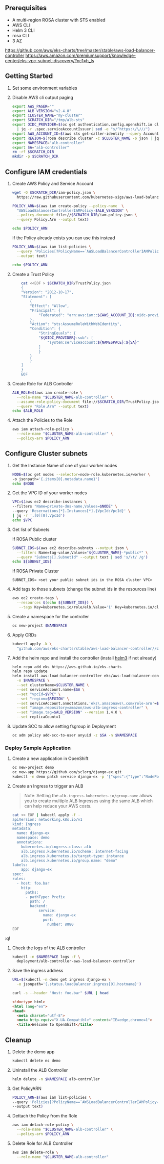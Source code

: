 ## Prerequisites

* A multi-region ROSA cluster with STS enabled
* AWS CLI
* Helm 3 CLI
* rosa CLI
* 3 AZ

https://github.com/aws/eks-charts/tree/master/stable/aws-load-balancer-controller
https://aws.amazon.com/premiumsupport/knowledge-center/eks-vpc-subnet-discovery/?nc1=h_ls

## Getting Started

1. Set some environment variables

1. Disable AWS cli output paging

    ```bash
    export AWS_PAGER=""
    export ALB_VERSION="v2.4.0"
    export CLUSTER_NAME="my-cluster"
    export SCRATCH_DIR="/tmp/alb-sts"
    export OIDC_PROVIDER=$(oc get authentication.config.openshift.io cluster -o json \
      | jq -r .spec.serviceAccountIssuer| sed -e "s/^https:\/\///")
    export AWS_ACCOUNT_ID=$(aws sts get-caller-identity --query Account --output text)
    export REGION=$(rosa describe cluster -c $CLUSTER_NAME -o json | jq -r .region.id)
    export NAMESPACE="alb-controller"
    export SA="alb-controller"
    rm -rf $SCRATCH_DIR
    mkdir -p $SCRATCH_DIR
    ```

## Configure IAM credentials

1. Create AWS Policy and Service Account

    ```bash
    wget -O $SCRATCH_DIR/iam-policy.json \
      https://raw.githubusercontent.com/kubernetes-sigs/aws-load-balancer-controller/$ALB_VERSION/docs/install/iam_policy.json

    POLICY_ARN=$(aws iam create-policy --policy-name  \
      "AWSLoadBalancerControllerIAMPolicy-$ALB_VERSION" \
      --policy-document file://$SCRATCH_DIR/iam-policy.json \
      --query Policy.Arn --output text)

    echo $POLICY_ARN
    ```

    If the Policy already exists you can use this instead

    ```bash
    POLICY_ARN=$(aws iam list-policies \
      --query 'Policies[?PolicyName==`AWSLoadBalancerControllerIAMPolicy-'$ALB_VERSION'`].Arn' \
      --output text)

    echo $POLICY_ARN
    ```

1. Create a Trust Policy

    ```bash
        cat <<EOF > $SCRATCH_DIR/TrustPolicy.json
        {
        "Version": "2012-10-17",
        "Statement": [
            {
            "Effect": "Allow",
            "Principal": {
                "Federated": "arn:aws:iam::${AWS_ACCOUNT_ID}:oidc-provider/${OIDC_PROVIDER}"
            },
            "Action": "sts:AssumeRoleWithWebIdentity",
            "Condition": {
                "StringEquals": {
                "${OIDC_PROVIDER}:sub": [
                    "system:serviceaccount:${NAMESPACE}:${SA}"
                ]
                }
            }
            }
        ]
        }
        EOF
    ```

1. Create Role for ALB Controller

    ```bash
    ALB_ROLE=$(aws iam create-role \
      --role-name "$CLUSTER_NAME-alb-controller" \
      --assume-role-policy-document file://$SCRATCH_DIR/TrustPolicy.json \
      --query "Role.Arn" --output text)
    echo $ALB_ROLE
    ```

1. Attach the Policies to the Role

    ```bash
    aws iam attach-role-policy \
      --role-name "$CLUSTER_NAME-alb-controller" \
      --policy-arn $POLICY_ARN
    ```

## Configure Cluster subnets

1. Get the Instance Name of one of your worker nodes

    ```bash
    NODE=$(oc get nodes --selector=node-role.kubernetes.io/worker \
    -o jsonpath='{.items[0].metadata.name}')
    echo $NODE
    ```

1. Get the VPC ID of your worker nodes

    ```bash
    VPC=$(aws ec2 describe-instances \
    --filters "Name=private-dns-name,Values=$NODE" \
    --query 'Reservations[*].Instances[*].{VpcId:VpcId}' \
    | jq -r '.[0][0].VpcId')
    echo $VPC
    ```

1. Get list of Subnets

    If ROSA Public cluster

    ```bash
    SUBNET_IDS=$(aws ec2 describe-subnets --output json \
      --filters Name=tag-value,Values="${CLUSTER_NAME}-*public*" \
      --query "Subnets[].SubnetId" --output text | sed 's/\t/ /g')
    echo ${SUBNET_IDS}
    ```

    If ROSA Private Cluster 

    ```
    SUBNET_IDS= <set your public subnet ids in the ROSA cluster VPC>
    ````



1. Add tags to those subnets (change the subnet ids in the resources line)

    ```bash
    aws ec2 create-tags \
      --resources $(echo ${SUBNET_IDS}) \
       --tags Key=kubernetes.io/role/elb,Value='1' Key=kubernetes.io/cluster/${CLUSTER_NAME},Value=shared
    ```

1. Create a namespace for the controller

    ```bash
    oc new-project $NAMESPACE
    ```

1. Apply CRDs

    ```bash
    kubectl apply -k \
      "github.com/aws/eks-charts/stable/aws-load-balancer-controller//crds?ref=master"
    ```

1. Add the helm repo and install the controller (install [helm3](https://github.com/helm/helm/releases/tag/v3.5.4) if not already)

    ```bash
    helm repo add eks https://aws.github.io/eks-charts
    helm repo update
    helm install aws-load-balancer-controller eks/aws-load-balancer-controller -i \
      -n $NAMESPACE \
      --set clusterName=$CLUSTER_NAME \
      --set serviceAccount.name=$SA \
      --set "vpcId=$VPC" \
      --set "region=$REGION" \
      --set serviceAccount.annotations.'eks\.amazonaws\.com/role-arn'=$ALB_ROLE \
      --set "image.repository=amazon/aws-alb-ingress-controller" \
      --set "image.tag=$ALB_VERSION" --version 1.4.0 \
      --set replicaCount=1
    ```

1. Update SCC to allow setting fsgroup in Deployment

    ```bash
    oc adm policy add-scc-to-user anyuid -z $SA -n $NAMESPACE
    ```

### Deploy Sample Application

1. Create a new application in OpenShift

    ```bash
    oc new-project demo
    oc new-app https://github.com/sclorg/django-ex.git
    kubectl -n demo patch service django-ex -p '{"spec":{"type":"NodePort"}}'
    ```

1. Create an Ingress to trigger an ALB

    > Note: Setting the `alb.ingress.kubernetes.io/group.name` allows you to create multiple ALB Ingresses using the same ALB which can help reduce your AWS costs.

    ```bash
    cat << EOF | kubectl apply -f -
    apiVersion: networking.k8s.io/v1
    kind: Ingress
    metadata:
      name: django-ex
      namespace: demo
      annotations:
        kubernetes.io/ingress.class: alb
        alb.ingress.kubernetes.io/scheme: internet-facing
        alb.ingress.kubernetes.io/target-type: instance
        alb.ingress.kubernetes.io/group.name: "demo"
    labels:
        app: django-ex
    spec:
    rules:
      - host: foo.bar
        http:
          paths:
          - pathType: Prefix
            path: /
            backend:
                service:
                  name: django-ex
                  port:
                    number: 8080
    EOF
    ```
:q!
1. Check the logs of the ALB controller

    ```bash
    kubectl -n $NAMESPACE logs -f \
      deployment/alb-controller-aws-load-balancer-controller
    ```

1. Save the ingress address

    ```bash
    URL=$(kubectl -n demo get ingress django-ex \
      -o jsonpath='{.status.loadBalancer.ingress[0].hostname}')
    ```

    ```bash
    curl -s --header "Host: foo.bar" $URL | head
    ```

    ```html
    <!doctype html>
    <html lang="en">
    <head>
      <meta charset="utf-8">
      <meta http-equiv="X-UA-Compatible" content="IE=edge,chrome=1">
      <title>Welcome to OpenShift</title>
    ```

## Cleanup

1. Delete the demo app

    ```bash
    kubectl delete ns demo
    ```

1. Uninstall the ALB Controller

    ```bash
    helm delete -n $NAMESPACE alb-controller
    ```

1. Get PolicyARN

    ```bash
    POLICY_ARN=$(aws iam list-policies \
    --query 'Policies[?PolicyName==`AWSLoadBalancerControllerIAMPolicy-'$ALB_VERSION'`].Arn' \
    --output text)
    ```

1. Dettach the Policy from the Role

    ```bash
    aws iam detach-role-policy \
      --role-name "$CLUSTER_NAME-alb-controller" \
      --policy-arn $POLICY_ARN
    ```

1. Delete Role for ALB Controller

    ```bash
    aws iam delete-role \
      --role-name "$CLUSTER_NAME-alb-controller"
    ```
